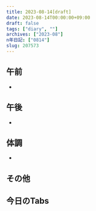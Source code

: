 ```yaml
---
title: 2023-08-14[draft]
date: 2023-08-14T00:00:00+09:00
draft: false
tags: ["diary", ""]
archives: ["2023-08"]
n年日記: ["0814"]
slug: 207573
---
```

## 午前
- 
## 午後
- 
## 体調
- 
## その他
## 今日のTabs